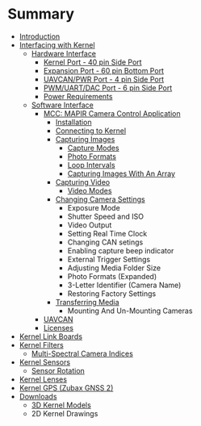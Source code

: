 # Summary

* [Introduction](README.md)
* [Interfacing with Kernel](interfacing-with-kernel.md)
  * [Hardware Interface](interfacing-with-kernel/hardware-interface.md)
    * [Kernel Port - 40 pin Side Port](interfacing-with-kernel/hardware-interface/kernel-port-40-pin-side-port.md)
    * [Expansion Port - 60 pin Bottom Port](interfacing-with-kernel/hardware-interface/expansion-port-60-pin-bottom-port.md)
    * [UAVCAN/PWR Port - 4 pin Side Port](interfacing-with-kernel/hardware-interface/uavcan-port.md)
    * [PWM/UART/DAC Port - 6 pin Side Port](interfacing-with-kernel/hardware-interface/gps-port.md)
    * [Power Requirements](interfacing-with-kernel/hardware-interface/powering-kernel.md)
  * [Software Interface](interfacing-with-kernel/software-interface.md)
    * [MCC: MAPIR Camera Control Application](interfacing-with-kernel/software-interface/mcc.md)
      * [Installation](interfacing-with-kernel/software-interface/qgis-plugin/installation.md)
      * [Connecting to Kernel](interfacing-with-kernel/software-interface/qgis-plugin/connecting-to-kernel.md)
      * [Capturing Images](interfacing-with-kernel/software-interface/qgis-plugin/capturing-images.md)
        * [Capture Modes](interfacing-with-kernel/software-interface/qgis-plugin/capturing-images/capture-modes.md)
        * [Photo Formats](interfacing-with-kernel/software-interface/qgis-plugin/capturing-images/photo-formats.md)
        * [Loop Intervals](interfacing-with-kernel/software-interface/qgis-plugin/capturing-images/loop-intervals.md)
        * [Capturing Images With An Array](interfacing-with-kernel/software-interface/qgis-plugin/capturing-images/capturing-images-with-an-array.md)
      * [Capturing Video](interfacing-with-kernel/software-interface/qgis-plugin/capturing-video.md)
        * [Video Modes](interfacing-with-kernel/software-interface/qgis-plugin/capturing-video/video-modes.md)
      * [Changing Camera Settings](interfacing-with-kernel/software-interface/qgis-plugin/changing-camera-settings.md)
        * Exposure Mode
        * Shutter Speed and ISO
        * Video Output
        * Setting Real Time Clock
        * Changing CAN setings
        * Enabling capture beep indicator
        * External Trigger Settings
        * Adjusting Media Folder Size
        * Photo Formats \(Expanded\)
        * 3-Letter Identifier \(Camera Name\)
        * Restoring Factory Settings
      * [Transferring Media](interfacing-with-kernel/software-interface/qgis-plugin/transferring-media.md)
        * Mounting And Un-Mounting Cameras
    * [UAVCAN](interfacing-with-kernel/software-interface/uavcan.md)
    * [Licenses](interfacing-with-kernel/software-interface/licenses.md)
* [Kernel Link Boards](kernel-link-boards.md)
* [Kernel Filters](kernel-filters.md)
  * [Multi-Spectral Camera Indices](kernel-filters/filter-index-list.md)
* [Kernel Sensors](kernel-sensors.md)
  * [Sensor Rotation](kernel-sensors/sensor-rotation.md)
* [Kernel Lenses](kernel-lenses.md)
* [Kernel GPS \(Zubax GNSS 2\)](kernel-gps-zubax-gnss-2.md)
* [Downloads](downloads.md)
  * [3D Kernel Models](downloads/3d-kernel-models.md)
  * 2D Kernel Drawings

